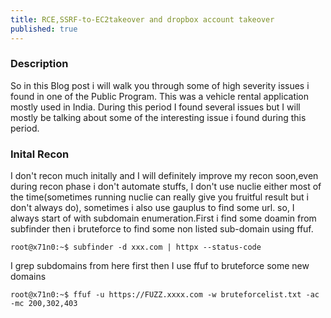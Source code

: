 ```yaml
---
title: RCE,SSRF-to-EC2takeover and dropbox account takeover
published: true
---
```


### Description
So in this Blog post i will walk you through some of high severity issues i found in one of the Public Program. This was a vehicle rental application mostly used in India. During this period I found several issues but I will mostly be talking about some of the interesting issue i found during this period.

### Inital Recon
I don't recon much initally and I will definitely improve my recon soon,even during recon phase i don't automate stuffs, I don't use nuclie either most of the time(sometimes running nuclie can really give you fruitful result but i don't always do), sometimes i also use gauplus to find some url. 
so, I always start of with subdomain enumeration.First i find some doamin from subfinder then i bruteforce to find some non listed sub-domain using ffuf.

```
root@x71n0:~$ subfinder -d xxx.com | httpx --status-code
```
I grep subdomains from here first then I use ffuf to bruteforce some new domains
```
root@x71n0:~$ ffuf -u https://FUZZ.xxxx.com -w bruteforcelist.txt -ac -mc 200,302,403
```


